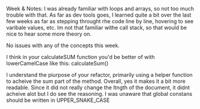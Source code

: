 Week & Notes:
I was already familiar with loops and arrays, so not too much trouble with that. As far as dev tools goes, I learned quite a bit over the last few weeks as far as stepping throught rhe code line by line, hovering to see varibale values, etc.
Im not that familiar withe call stack, so that would be nice to hear some more theory on.

No issues with any of the concepts this week. 

I think in your calculateSUM function you'd be better of with lowerCamelCase like this: calculateSum()

I understand the piurpose of your refactor, primarily using a helper function to acheive the sum part of the method. Overall, yes it makes it a bit more readable. Since it did not really change the ltngth of the document, it didnt acheive alot but I do see the reasoning. I was unaware that global constans should be written in UPPER_SNAKE_CASE